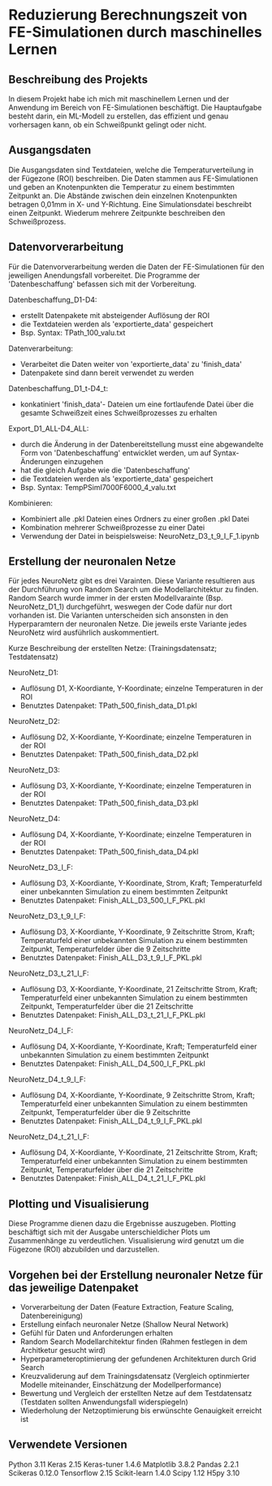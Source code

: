 # Reduzierung Berechnungszeit von FE-Simulationen durch maschinelles Lernen 

## Beschreibung des Projekts

In diesem Projekt habe ich mich mit maschinellem Lernen und der Anwendung im Bereich von FE-Simulationen beschäftigt.
Die Hauptaufgabe besteht darin, ein ML-Modell zu erstellen, das effizient und genau vorhersagen kann, ob ein Schweißpunkt gelingt oder nicht.

## Ausgangsdaten

Die Ausgangsdaten sind Textdateien, welche die Temperaturverteilung in der Fügezone (ROI) beschreiben. Die Daten stammen aus FE-Simulationen und geben an Knotenpunkten die Temperatur zu einem bestimmten Zeitpunkt an. Die Abstände zwischen dein einzelnen Knotenpunkten betragen 0,01mm in X- und Y-Richtung. 
Eine Simulationsdatei beschreibt einen Zeitpunkt. Wiederum mehrere Zeitpunkte beschreiben den Schweißprozess.

## Datenvorverarbeitung 

Für die Datenvorverarbeitung werden die Daten der FE-Simulationen für den jeweiligen Anendungsfall vorbereitet. Die Programme der 'Datenbeschaffung' befassen sich mit der Vorbereitung. 

Datenbeschaffung_D1-D4:

- erstellt Datenpakete mit absteigender Auflösung der ROI 
- die Textdateien werden als 'exportierte_data' gespeichert
- Bsp. Syntax: TPath_100_valu.txt

Datenverarbeitung:

- Verarbeitet die Daten weiter von 'exportierte_data' zu 'finish_data'
- Datenpakete sind dann bereit verwendet zu werden

Datenbeschaffung_D1_t-D4_t:

- konkatiniert 'finish_data'- Dateien um eine fortlaufende Datei über die gesamte Schweißzeit eines Schweißprozesses zu erhalten

Export_D1_ALL-D4_ALL:

- durch die Änderung in der Datenbereitstellung musst eine abgewandelte Form von 'Datenbeschaffung' entwicklet werden, um auf Syntax-Änderungen einzugehen
- hat die gleich Aufgabe wie die 'Datenbeschaffung'
- die Textdateien werden als 'exportierte_data' gespeichert
- Bsp. Syntax: TempPSimI7000F6000_4_valu.txt

Kombinieren:

- Kombiniert alle .pkl Dateien eines Ordners zu einer großen .pkl Datei
- Kombination mehrerer Schweißprozesse zu einer Datei 
- Verwendung der Datei in beispielsweise: NeuroNetz_D3_t_9_I_F_1.ipynb

## Erstellung der neuronalen Netze

Für jedes NeuroNetz gibt es drei Varainten. Diese Variante resultieren aus der Durchführung von  Random Search um die Modellarchitektur zu finden.
Random Search wurde immer in der ersten Modellvarainte (Bsp. NeuroNetz_D1_1) durchgeführt, weswegen der Code dafür nur dort vorhanden ist.
Die Varianten unterscheiden sich ansonsten in den Hyperparamtern der neuronalen Netze. 
Die jeweils erste Variante jedes NeuroNetz wird ausführlich auskommentiert.

Kurze Beschreibung der erstellten Netze: (Trainingsdatensatz; Testdatensatz)

NeuroNetz_D1:

- Auflösung D1, X-Koordiante, Y-Koordinate; einzelne Temperaturen in der ROI
- Benutztes Datenpaket: TPath_500_finish_data_D1.pkl

NeuroNetz_D2:

- Auflösung D2, X-Koordiante, Y-Koordinate; einzelne Temperaturen in der ROI
- Benutztes Datenpaket: TPath_500_finish_data_D2.pkl

NeuroNetz_D3:

- Auflösung D3, X-Koordiante, Y-Koordinate; einzelne Temperaturen in der ROI
- Benutztes Datenpaket: TPath_500_finish_data_D3.pkl

NeuroNetz_D4:

- Auflösung D4, X-Koordiante, Y-Koordinate; einzelne Temperaturen in der ROI
- Benutztes Datenpaket: TPath_500_finish_data_D4.pkl

NeuroNetz_D3_I_F:

- Auflösung D3, X-Koordiante, Y-Koordinate, Strom, Kraft; Temperaturfeld einer unbekannten Simulation zu einem bestimmten Zeitpunkt
- Benutztes Datenpaket: Finish_ALL_D3_500_I_F_PKL.pkl

NeuroNetz_D3_t_9_I_F:

- Auflösung D3, X-Koordiante, Y-Koordinate, 9 Zeitschritte Strom, Kraft; Temperaturfeld einer unbekannten Simulation zu einem bestimmten Zeitpunkt, Temperaturfelder über die 9 Zeitschritte
- Benutztes Datenpaket: Finish_ALL_D3_t_9_I_F_PKL.pkl

NeuroNetz_D3_t_21_I_F:

- Auflösung D3, X-Koordiante, Y-Koordinate, 21 Zeitschritte Strom, Kraft; Temperaturfeld einer unbekannten Simulation zu einem bestimmten Zeitpunkt, Temperaturfelder über die 21 Zeitschritte
- Benutztes Datenpaket: Finish_ALL_D3_t_21_I_F_PKL.pkl

NeuroNetz_D4_I_F:

- Auflösung D4, X-Koordiante, Y-Koordinate, Kraft; Temperaturfeld einer unbekannten Simulation zu einem bestimmten Zeitpunkt
- Benutztes Datenpaket: Finish_ALL_D4_500_I_F_PKL.pkl

NeuroNetz_D4_t_9_I_F:

- Auflösung D4, X-Koordiante, Y-Koordinate, 9 Zeitschritte Strom, Kraft; Temperaturfeld einer unbekannten Simulation zu einem bestimmten Zeitpunkt, Temperaturfelder über die 9 Zeitschritte
- Benutztes Datenpaket: Finish_ALL_D4_t_9_I_F_PKL.pkl

NeuroNetz_D4_t_21_I_F:

- Auflösung D4, X-Koordiante, Y-Koordinate, 21 Zeitschritte Strom, Kraft; Temperaturfeld einer unbekannten Simulation zu einem bestimmten Zeitpunkt, Temperaturfelder über die 21 Zeitschritte
- Benutztes Datenpaket: Finish_ALL_D4_t_21_I_F_PKL.pkl

## Plotting und Visualisierung

Diese Programme dienen dazu die Ergebnisse auszugeben. Plotting beschäftigt sich mit der Ausgabe unterschieldicher Plots um Zusammenhänge zu verdeutlichen.
Visualisierung wird genutzt um die Fügezone (ROI) abzubilden und darzustellen.

## Vorgehen bei der Erstellung neuronaler Netze für das jeweilige Datenpaket

- Vorverarbeitung der Daten (Feature Extraction, Feature Scaling, Datenbereinigung)
- Erstellung einfach neuronaler Netze (Shallow Neural Network)
- Gefühl für Daten und Anforderungen erhalten
- Random Search Modellarchitektur finden (Rahmen festlegen in dem Architketur gesucht wird)
- Hyperparameteroptimierung der gefundenen Architekturen durch Grid Search 
- Kreuzvaliderung auf dem Trainingsdatensatz (Vergleich optinmierter Modelle miteinander, Einschätzung der Modellperformance)
- Bewertung und Vergleich der erstellten Netze auf dem Testdatensatz (Testdaten sollten Anwendungsfall widerspiegeln)
- Wiederholung der Netzoptimierung bis erwünschte Genauigkeit erreicht ist


## Verwendete Versionen 

Python 3.11
Keras 2.15
Keras-tuner 1.4.6
Matplotlib 3.8.2
Pandas 2.2.1
Scikeras 0.12.0
Tensorflow 2.15
Scikit-learn 1.4.0
Scipy 1.12
H5py 3.10


